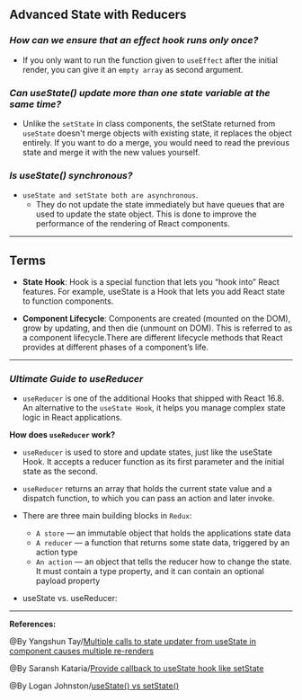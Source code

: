 ## **Advanced State with Reducers**

### ***How can we ensure that an effect hook runs only once?***

- If you only want to run the function given to `useEffect` after the initial render, you can give it an `empty array` as second argument.

### ***Can useState() update more than one state variable at the same time?***

- Unlike the `setState` in class components, the setState returned from `useState` doesn't merge objects with existing state, it replaces the object entirely. If you want to do a merge, you would need to read the previous state and merge it with the new values yourself.

### ***Is useState() synchronous?***

- `useState and setState both are asynchronous`.
    - They do not update the state immediately but have queues that are used to update the state object. This is done to improve the performance of the rendering of React components.


-----------------------------------------------


## **Terms**

- **State Hook**: Hook is a special function that lets you “hook into” React features. For example, useState is a Hook that lets you add React state to function components.

- **Component Lifecycle**: Components are created (mounted on the DOM), grow by updating, and then die (unmount on DOM). This is referred to as a component lifecycle.There are different lifecycle methods that React provides at different phases of a component’s life.

-----------------------------------------------

### ***Ultimate Guide to useReducer***

- `useReducer` is one of the additional Hooks that shipped with React 16.8. An alternative to the `useState Hook`, it helps you manage complex state logic in React applications. 

**How does `useReducer` work?**

- `useReducer` is used to store and update states, just like the useState Hook. It accepts a reducer function as its first parameter and the initial state as the second.

- `useReducer` returns an array that holds the current state value and a dispatch function, to which you can pass an action and later invoke.


-  There are three main building blocks in `Redux`:

   - `A store` — an immutable object that holds the applications state data
   - `A reducer` — a function that returns some state data, triggered by an action type
   - `An action` — an object that tells the reducer how to change the state. It must contain a type property, and it can contain an optional payload property

- useState vs. useReducer:


-------------------------------------------------------------



**References:**

@By Yangshun Tay/[Multiple calls to state updater from useState in component causes multiple re-renders](https://stackoverflow.com/questions/53574614/multiple-calls-to-state-updater-from-usestate-in-component-causes-multiple-re-re) 

@By Saransh Kataria/[Provide callback to useState hook like setState](https://www.linkedin.com/pulse/provide-callback-usestate-hook-like-setstate-saransh-kataria)

@By Logan Johnston/[useState() vs setState()](https://dev.to/johnstonlogan/react-hooks-barney-style-1hk7)

